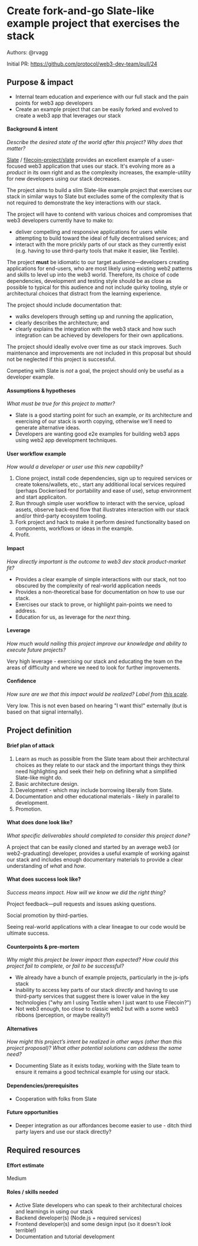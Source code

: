 # Create fork-and-go Slate-like example project that exercises the stack

Authors: @rvagg

Initial PR: https://github.com/protocol/web3-dev-team/pull/24

## Purpose &amp; impact 

 * Internal team education and experience with our full stack and the pain points for web3 app developers
 * Create an example project that can be easily forked and evolved to create a web3 app that leverages our stack

#### Background &amp; intent

_Describe the desired state of the world after this project? Why does that matter?_

[Slate](https://slate.host/) / [filecoin-project/slate](https://github.com/filecoin-project/slate) provides an excellent example of a user-focused web3 application that uses our stack. It's evolving more as a _product_ in its own right and as the complexity increases, the example-utility for new developers using our stack decreases.

The project aims to build a slim Slate-like example project that exercises our stack in similar ways to Slate but excludes some of the complexity that is not required to demonstrate the key interactions with our stack.

The project will have to contend with various choices and compromises that web3 developers currently have to make to:
 * deliver compelling and responsive applications for users while attempting to build toward the ideal of fully decentralised services; and
 * interact with the more prickly parts of our stack as they currently exist (e.g. having to use third-party tools that make it easier, like Textile).

The project **must** be idiomatic to our target audience—developers creating applications for end-users, who are most likely using existing web2 patterns and skills to level up into the web3 world. Therefore, its choice of code dependencies, development and testing style should be as close as possible to typical for this audience and not include quirky tooling, style or architectural choices that distract from the learning experience.

The project should include documentation that:
 * walks developers through setting up and running the application,
 * clearly describes the architecture; and
 * clearly explains the integration with the web3 stack and how such integration can be achieved by developers for their own applications.

The project should ideally evolve over time as our stack improves. Such maintenance and improvements are not included in this proposal but should not be neglected if this project is successful.

Competing with Slate is _not_ a goal, the project should only be useful as a developer example.

#### Assumptions &amp; hypotheses

_What must be true for this project to matter?_

 * Slate is a good starting point for such an example, _or_ its architecture and exercising of our stack is worth copying, otherwise we'll need to generate alternative ideas.
 * Developers are wanting good e2e examples for building web3 apps using web2 app development techniques.

#### User workflow example

_How would a developer or user use this new capability?_

 1. Clone project, install code dependencies, sign up to required services or create tokens/wallets, etc., start any additional local services required (perhaps Dockerised for portability and ease of use), setup environment and start applicaiton.
 2. Run through simple user workflow to interact with the service, upload assets, observe back-end flow that illustrates interaction with our stack and/or third-party ecosystem tooling.
 3. Fork project and hack to make it perform desired functionality based on components, workflows or ideas in the example.
 4. Profit.

#### Impact

_How directly important is the outcome to web3 dev stack product-market fit?_

 * Provides a clear example of simple interactions with our stack, not too obscured by the complexity of real-world application needs
 * Provides a non-theoretical base for documentation on how to use our stack.
 * Exercises our stack to prove, or highlight pain-points we need to address.
 * Education for us, as leverage for the _next_ thing.

#### Leverage

_How much would nailing this project improve our knowledge and ability to execute future projects?_

Very high leverage - exercising our stack and educating the team on the areas of difficulty and where we need to look for further improvements.

#### Confidence

_How sure are we that this impact would be realized? Label from [this scale](https://medium.com/@nimay/inside-product-introduction-to-feature-priority-using-ice-impact-confidence-ease-and-gist-5180434e5b15)_.

Very low. This is not even based on hearing "I want this!" externally (but is based on that signal internally).

## Project definition

#### Brief plan of attack

 1. Learn as much as possible from the Slate team about their architectural choices as they relate to our stack and the important things they think need highlighting and seek their help on defining what a simplified Slate-like might _do_.
 2. Basic architecture design.
 3. Development - which may include borrowing liberally from Slate.
 4. Documentation and other educational materials - likely in parallel to development.
 5. Promotion.

#### What does done look like?

_What specific deliverables should completed to consider this project done?_

A project that can be easily cloned and started by an average web3 (or web2-graduating) developer, provides a useful example of working against our stack and includes enough documentary materials to provide a clear understanding of _what_ and _how_.

####  What does success look like?

_Success means impact. How will we know we did the right thing?_

Project feedback—pull requests and issues asking questions.

Social promotion by third-parties.

Seeing real-world applications with a clear lineagae to our code would be ultimate success.

#### Counterpoints &amp; pre-mortem

_Why might this project be lower impact than expected? How could this project fail to complete, or fail to be successful?_

 * We already have a bunch of example projects, particularly in the js-ipfs stack
 * Inability to access key parts of our stack _directly_ and having to use third-party services that suggest there is lower value in the key technologies ("why am I using Textile when I just want to use Filecoin?")
 * Not web3 enough, too close to classic web2 but with a some web3 ribbons (perception, or maybe reality?)

#### Alternatives

_How might this project’s intent be realized in other ways (other than this project proposal)? What other potential solutions can address the same need?_

 * Documenting Slate as it exists today, working with the Slate team to ensure it remains a good technical example for using our stack.

#### Dependencies/prerequisites

 * Cooperation with folks from Slate

#### Future opportunities

 * Deeper integration as our affordances become easier to use - ditch third party layers and use our stack directly?

## Required resources

#### Effort estimate

Medium

#### Roles / skills needed

 * Active Slate developers who can speak to their architectural choices and learnings in using our stack
 * Backend developer(s) (Node.js + required services)
 * Frontend developer(s) and some design input (so it doesn't _look_ terrible!)
 * Documentation and tutorial development
